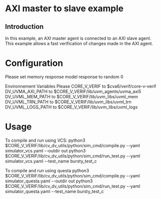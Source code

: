 <!--- // Copyright 2024 CEA // SPDX-License-Identifier: Apache-2.0 WITH SHL-2.1 --->

# AXI master to slave example
## Introduction
In this example, an AXI master agent is connected to an AXI slave agent. This example allows a fast verification of changes made in the AXI agent. 

# Configuration 
Please set memory response model response to random 0

Environnement Variables
Please CORE_V_VERIF to $cva6/verif/core-v-verif 
DV_UVMA_AXI_PATH  to $CORE_V_VERIF/lib/uvm_agents/uvma_axi5
DV_UVML_MEM_PATH  to $CORE_V_VERIF/lib/uvm_libs/uvml_mem
DV_UVML_TRN_PATH  to $CORE_V_VERIF/lib/uvm_libs/uvml_trn
DV_UVML_LOGS_PATH to $CORE_V_VERIF/lib/uvm_libs/uvml_logs
# Usage
To compile and run using VCS: 
python3 $CORE_V_VERIF/lib/cv_dv_utils/python/sim_cmd/compile.py --yaml simulator_vcs.yaml --outdir out
python3 $CORE_V_VERIF/lib/cv_dv_utils/python/sim_cmd/run_test.py --yaml simulator_vcs.yaml --test_name bursty_test_c

To compile and run using questa 
python3 $CORE_V_VERIF/lib/cv_dv_utils/python/sim_cmd/compile.py --yaml simulator_questa.yaml --outdir out
python3 $CORE_V_VERIF/lib/cv_dv_utils/python/sim_cmd/run_test.py --yaml simulator_questa.yaml --test_name bursty_test_c

